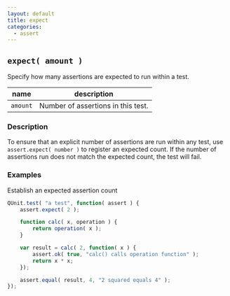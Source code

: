 ```yaml
---
layout: default
title: expect
categories:
  - assert
---
```


## `expect( amount )`

Specify how many assertions are expected to run within a test.

| name | description |
|------|-------------|
| `amount` | Number of assertions in this test. |

### Description

To ensure that an explicit number of assertions are run within any test, use `assert.expect( number )` to register an expected count. If the number of assertions run does not match the expected count, the test will fail.
	
### Examples

Establish an expected assertion count

```js
QUnit.test( "a test", function( assert ) {
	assert.expect( 2 );

	function calc( x, operation ) {
		return operation( x );
	}

	var result = calc( 2, function( x ) {
		assert.ok( true, "calc() calls operation function" );
		return x * x;
	});

	assert.equal( result, 4, "2 squared equals 4" );
});
```
